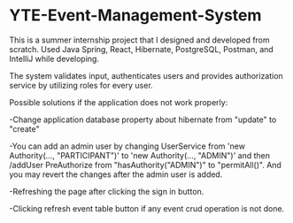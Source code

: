 # YTE-Event-Management-System
This is a summer internship project that I designed and developed from scratch.
Used Java Spring, React, Hibernate, PostgreSQL, Postman, and IntelliJ while developing.

The system validates input, authenticates users and provides authorization service by utilizing roles for every user.

Possible solutions if the application does not work properly:  
  
-Change application database property about hibernate from "update" to "create"   
  
-You can add an admin user by changing UserService from 'new Authority(..., "PARTICIPANT")' to 'new Authority(..., "ADMIN")' and then /addUser PreAuthorize from "hasAuthority("ADMIN")" to "permitAll()". And you may revert the changes after the admin user is added.  
  
-Refreshing the page after clicking the sign in button.  
  
-Clicking refresh event table button if any event crud operation is not done.
